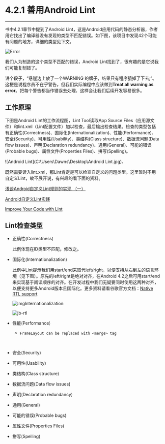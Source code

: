# 4.2.1 善用Android Lint

***

书中4.2.1章节中提到了Android Lint，这是Android应用代码的静态分析器，作者用它找出了编译器没有发现的类型不匹配错误。如下图，该项目中发现42个可能有问题的地方，详细的类型见下文。

![Error](C:\Users\Dawns\Desktop\Error.jpg)

 我们人为制造的这个类型不匹配的错误，Android Lint找到了，很有趣的是它说我们可能复制错了。

讲个段子，“悬崖边上放了一个WARNING 的牌子，结果只有程序猿掉了下去;”。这梗是说程序员不在乎警告，但我们实际编程中应该做到**Treat all warning as error**。把每个警告都当作错误去处理，这样会让我们后续开发容易很多。

## 工作原理

下图是Android Lint的工作流程图，Lint Tool读取App Source Files（应用源文件）和lint.xml（Lint配置文件）加以检查，最后输出检查结果。检查的类型包括有正确性(Correctness)、国际化(Internationalization)、性能(Performance)、安全(Security)、可用性(Usability)、类结构(Class structure)、数据流问题(Data flow issues)、声明(Declaration redundancy)、通用(General)、可能的错误(Probable bugs)、属性文件(Properties Files)、拼写(Spelling)。

![Android Lint](C:\Users\Dawns\Desktop\Android Lint.jpg)、

既然需要读入lint.xml，那Lint肯定是可以检查自定义的问题类型。这里暂时不用自定义Lint，故不展开说，有兴趣的看下面的资料。

[浅谈Android自定义Lint规则的实现 （一）](http://www.carrotsight.com/2016/01/29/%E6%B5%85%E8%B0%88Android%E8%87%AA%E5%AE%9A%E4%B9%89Lint%E8%A7%84%E5%88%99%E7%9A%84%E5%AE%9E%E7%8E%B0%20%EF%BC%88%E4%B8%80%EF%BC%89.html#)

[Android自定义Lint实践](http://tech.meituan.com/android_custom_lint.html#)

[Improve Your Code with Lint](https://developer.android.com/studio/write/lint.html)

## Lint检查类型

- 正确性(Correctness)

  此例体现在ID类型不匹配，修改之。

- 国际化(Internationalization)

  此例中Lint提示我们用start/end来取代left/right，以便支持从右到左的语言环境（见下图）。原先的left/right是绝对对齐，在Android 4.2之后可用start/end来实现基于阅读顺序的对齐。在开发过程中我们无疑要同时使用这两种对齐，以便支持更多Android版本且国际化。更多资料请看谷歌官方文档：[Native RTL support](https://developer.android.com/about/versions/jelly-bean.html#42-native-rtl)

  ![![img](file:///C:/Users/Dawns/Desktop/Internationalization.png?lastModify=1482391742)Internationalization](C:\Users\Dawns\Desktop\Internationalization.png)

  ![jb-rtl](C:\Users\Dawns\Desktop\jb-rtl.png)

- 性能(Performance)

  - `FrameLayout can be replaced with <merge> tag`

    ​

- 安全(Security)

- 可用性(Usability)

- 类结构(Class structure)

- 数据流问题(Data flow issues)

- 声明(Declaration redundancy)

- 通用(General)

- 可能的错误(Probable bugs)

- 属性文件(Properties Files)

- 拼写(Spelling)
